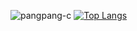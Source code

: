![pangpang-c](https://github-readme-stats.vercel.app/api?username=pangpang-c&show_icons=true&theme=tokyonight)
[![Top Langs](https://github-readme-stats.vercel.app/api/top-langs/?username=pangpang-c&layout=compact)](https://github.com/anuraghazra/github-readme-stats)

